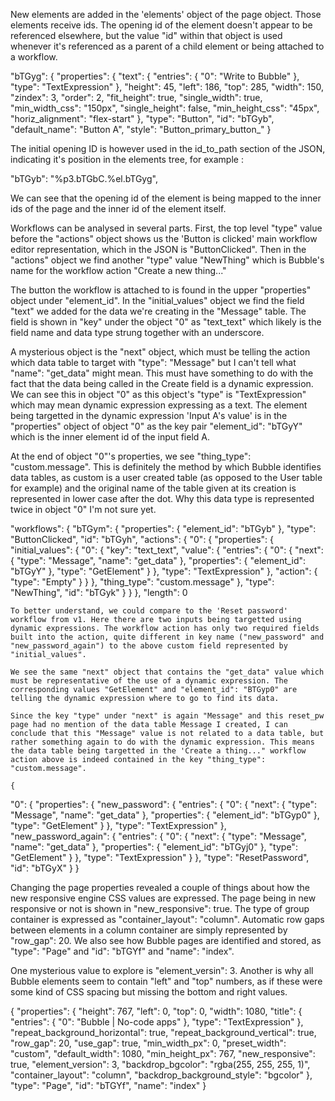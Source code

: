 New elements are added in the 'elements' object of the page object. Those elements receive ids. The opening id of the element doesn't appear to be referenced elsewhere, but the value "id" within that object is used whenever it's referenced as a parent of a child element or being attached to a workflow. 

"bTGyg": {
        "properties": {
            "text": {
                "entries": {
                    "0": "Write to Bubble"
                },
                "type": "TextExpression"
            },
            "height": 45,
            "left": 186,
            "top": 285,
            "width": 150,
            "zindex": 3,
            "order": 2,
            "fit_height": true,
            "single_width": true,
            "min_width_css": "150px",
            "single_height": false,
            "min_height_css": "45px",
            "horiz_alignment": "flex-start"
        },
        "type": "Button",
        "id": "bTGyb",
        "default_name": "Button A",
        "style": "Button_primary_button_"
    }

The initial opening ID is however used in the id_to_path section of the JSON, indicating it's position in the elements tree, for example : 

 "bTGyb": "%p3.bTGbC.%el.bTGyg",

 We can see that the opening id of the element is being mapped to the inner ids of the page and the inner id of the element itself.

 Workflows can be analysed in several parts. First, the top level "type" value before the "actions" object shows us the 'Button is clicked' main workflow editor representation, which in the JSON is "ButtonClicked". Then in the "actions" object we find another "type" value "NewThing" which is Bubble's name for the workflow action "Create a new thing..." 
 
 The button the workflow is attached to is found in the upper "properties" object under "element_id". In the "initial_values" object we find the field "text" we added for the data we're creating in the "Message" table. The field is shown in "key" under the object "0" as "text_text" which likely is the field name and data type strung together with an underscore. 
 
 A mysterious object is the "next" object, which must be telling the action which data table to target with "type": "Message" but I can't tell what "name": "get_data" might mean. This must have something to do with the fact that the data being called in the Create field is a dynamic expression. We can see this in object "0" as this object's "type" is "TextExpression" which may mean dynamic expression expressing as a text. The element being targetted in the dynamic expression 'Input A's value' is in the "properties" object of object "0" as the key pair "element_id": "bTGyY" which is the inner element id of the input field A. 
 
 At the end of object "0"'s properties, we see "thing_type": "custom.message". This is definitely the method by which Bubble identifies data tables, as custom is a user created table (as opposed to the User table for example) and the original name of the table given at its creation is represented in lower case after the dot. Why this data type is represented twice in object "0" I'm not sure yet.

 "workflows": {
    "bTGym": {
        "properties": {
            "element_id": "bTGyb"
        },
        "type": "ButtonClicked",
        "id": "bTGyh",
        "actions": {
            "0": {
                "properties": {
                    "initial_values": {
                        "0": {
                            "key": "text_text",
                            "value": {
                                "entries": {
                                    "0": {
                                        "next": {
                                            "type": "Message",
                                            "name": "get_data"
                                        },
                                        "properties": {
                                            "element_id": "bTGyY"
                                        },
                                        "type": "GetElement"
                                    }
                                },
                                "type": "TextExpression"
                            },
                            "action": {
                                "type": "Empty"
                            }
                        }
                    },
                    "thing_type": "custom.message"
                },
                "type": "NewThing",
                "id": "bTGyk"
            }
        }
    },
    "length": 0


    To better understand, we could compare to the 'Reset password' workflow from v1. Here there are two inputs being targetted using dynamic expressions. The workflow action has only two required fields built into the action, quite different in key name ("new_password" and "new_password_again") to the above custom field represented by "initial_values". 
    
    We see the same "next" object that contains the "get_data" value which must be representative of the use of a dynamic expression. The corresponding values "GetElement" and "element_id": "BTGyp0" are telling the dynamic expression where to go to find its data. 
    
    Since the key "type" under "next" is again "Message" and this reset_pw page had no mention of the data table Message I created, I can conclude that this "Message" value is not related to a data table, but rather something again to do with the dynamic expression. This means the data table being targetted in the 'Create a thing..." workflow action above is indeed contained in the key "thing_type": "custom.message".

    {
"0": {
    "properties": {
        "new_password": {
            "entries": {
                "0": {
                    "next": {
                        "type": "Message",
                        "name": "get_data"
                    },
                    "properties": {
                        "element_id": "bTGyp0"
                    },
                    "type": "GetElement"
                }
            },
            "type": "TextExpression"
        },
        "new_password_again": {
            "entries": {
                "0": {
                    "next": {
                        "type": "Message",
                        "name": "get_data"
                    },
                    "properties": {
                        "element_id": "bTGyj0"
                    },
                    "type": "GetElement"
                }
            },
            "type": "TextExpression"
        }
    },
    "type": "ResetPassword",
    "id": "bTGyX"
}
}

Changing the page properties revealed a couple of things about how the new responsive engine CSS values are expressed. The page being in new responsive or not is shown in "new_responsive": true. The type of group container is expressed as "container_layout": "column". Automatic row gaps between elements in a column container are simply represented by "row_gap": 20. We also see how Bubble pages are identified and stored, as "type": "Page" and "id": "bTGYf" and "name": "index".

One mysterious value to explore is "element_versin": 3. Another is why all Bubble elements seem to contain "left" and "top" numbers, as if these were some kind of CSS spacing but missing the bottom and right values.

{
"properties": {
                "height": 767,
                "left": 0,
                "top": 0,
                "width": 1080,
                "title": {
                    "entries": {
                        "0": "Bubble | No-code apps"
                    },
                    "type": "TextExpression"
                },
                "repeat_background_horizontal": true,
                "repeat_background_vertical": true,
                "row_gap": 20,
                "use_gap": true,
                "min_width_px": 0,
                "preset_width": "custom",
                "default_width": 1080,
                "min_height_px": 767,
                "new_responsive": true,
                "element_version": 3,
                "backdrop_bgcolor": "rgba(255, 255, 255, 1)",
                "container_layout": "column",
                "backdrop_background_style": "bgcolor"
            },
            "type": "Page",
            "id": "bTGYf",
            "name": "index"
        }